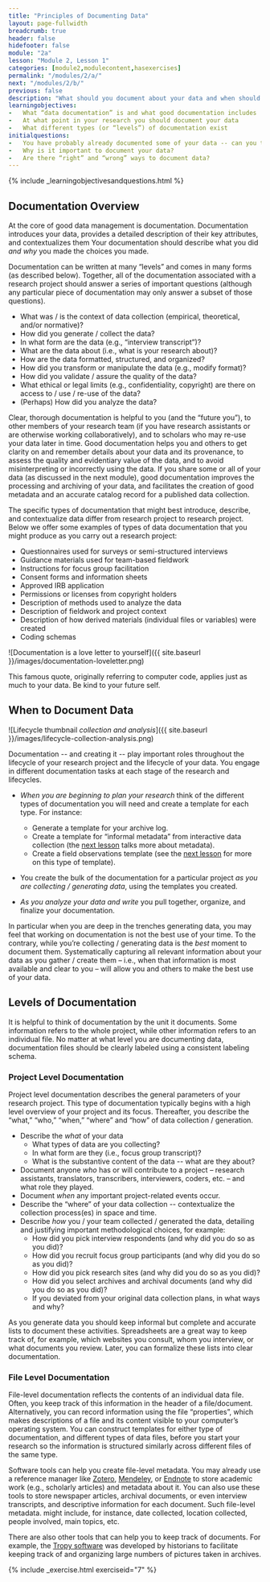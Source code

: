 ```yaml
---
title: "Principles of Documenting Data"
layout: page-fullwidth
breadcrumb: true
header: false
hidefooter: false
module: "2a"
lesson: "Module 2, Lesson 1"
categories: [module2,modulecontent,hasexercises]
permalink: "/modules/2/a/"
next: "/modules/2/b/"
previous: false
description: "What should you document about your data and when should you do so?"
learningobjectives:
-   What “data documentation” is and what good documentation includes
-   At what point in your research you should document your data
-   What different types (or “levels”) of documentation exist  
initialquestions:
-   You have probably already documented some of your data -- can you think of some ways you did so? Were you thinking of those tasks as “documenting” your data?
-   Why is it important to document your data?
-   Are there “right” and “wrong” ways to document data?
---
```

{% include _learningobjectivesandquestions.html %}


## Documentation Overview

At the core of good data management is documentation. Documentation introduces your data, provides a detailed description of their key attributes, and contextualizes them Your documentation should describe what you did *and why* you made the choices you made.

Documentation can be written at many “levels” and comes in many forms (as described below). Together, all of the documentation associated with a research project should answer a series of important questions (although any particular piece of documentation may only answer a subset of those questions).

-	What was / is the context of data collection (empirical, theoretical, and/or normative)?
-	How did you generate / collect the data?
-	In what form are the data (e.g., “interview transcript”)?
-	What are the data about (i.e., what is your research about)?
-	How are the data formatted, structured, and organized?
-	How did you transform or manipulate the data (e.g., modify format)?
-	How did you validate / assure the quality of the data?
-	What ethical or legal limits (e.g., confidentiality, copyright) are there on access to / use / re-use of the data?
-	(Perhaps) How did you analyze the data?

Clear, thorough documentation is helpful to you (and the “future you”), to other members of your research team (if you have research assistants or are otherwise working collaboratively), and to scholars who may re-use your data later in time. Good documentation helps you and others to get clarity on and remember details about your data and its provenance, to assess the quality and evidentiary value of the data, and to avoid misinterpreting or incorrectly using the data. If you share some or all of your data (as discussed in the next module), good documentation improves the processing and archiving of your data, and facilitates the creation of good metadata and an accurate catalog record for a published data collection.

The specific types of documentation that might best introduce, describe, and contextualize data differ from research project to research project. Below we offer some examples of types of data documentation that you might produce as you carry out a research project:

-	Questionnaires used for surveys or semi-structured interviews
-	Guidance materials used for team-based fieldwork
-	Instructions for focus group facilitation
-	Consent forms and information sheets
-	Approved IRB application
-	Permissions or licenses from copyright holders
-	Description of methods used to analyze the data
-	Description of fieldwork and project context
-	Description of how derived materials (individual files or variables) were created
-	Coding schemas

![Documentation is a love letter to yourself]({{ site.baseurl }}/images/documentation-loveletter.png)

This famous quote, originally referring to computer code, applies just as much to your data. Be kind to your future self.

## When to Document Data

![Lifecycle thumbnail *collection and analysis*]({{ site.baseurl }}/images/lifecycle-collection-analysis.png)

Documentation -- and creating it -- play important roles throughout the lifecycle of your research project and the lifecycle of your data. You engage in different documentation tasks at each stage of the research and lifecycles.

-	*When you are beginning to plan your research* think of the different types of documentation you will need and create a template for each type. For instance:
    -	Generate a template for your archive log.
    -   Create a template for “informal metadata” from interactive data collection (the [next lesson](https://managing-qualitative-data.org/modules/2/b/) talks more about metadata).
    -   Create a field observations template (see the [next lesson](https://managing-qualitative-data.org/modules/2/b) for more on this type of template).

-	You create the bulk of the documentation for a particular project *as you are collecting / generating data*, using the templates you created.

-	*As you analyze your data and write* you pull together, organize, and finalize your documentation.

In particular when you are deep in the trenches generating data, you may feel that working on documentation is not the best use of your time. To the contrary, while you’re collecting / generating data is the *best*
moment to document them. Systematically capturing all relevant information about your data as you gather / create them – i.e., when that information is most available and clear to you – will allow you and others to make the best use of your data.


## Levels of Documentation

It is helpful to think of documentation by the unit it documents. Some information refers to the whole project, while other information refers to an individual file. No matter at what level you are documenting data, documentation files should be clearly labeled using a consistent labeling schema.


### Project Level Documentation

Project level documentation describes the general parameters of your research project. This type of documentation typically begins with a high level overview of your project and its focus. Thereafter, you describe the “what,” “who,” “when,” “where” and “how” of data collection
/ generation.

-	Describe the *what* of your data
    -	What types of data are you collecting?
    -	In what form are they (i.e., focus group transcript)?
    -	What is the substantive content of the data -- what are they about?
-	Document anyone *who* has or will contribute to a project – research assistants, translators, transcribers, interviewers, coders, etc. – and what role they played.
-	Document *when* any important project-related events occur.
-	Describe the “where” of your data collection -- contextualize the collection process(es) in space and time.
-	Describe *how* you / your team collected / generated the data, detailing and justifying important methodological choices, for example:
    -	How did you pick interview respondents (and why did you do so as you did)?  
    -	How did you recruit focus group participants (and why did you do so as you did)?
    -	How did you pick research sites (and why did you do so as you did)?
    -	How did you select archives and archival documents (and why did you do so as you did)?
    -	If you deviated from your original data collection plans, in what ways and why?

As you generate data you should keep informal but complete and accurate lists to document these activities. Spreadsheets are a great way to keep track of, for example, which websites you consult, whom you interview, or what documents you review. Later, you can formalize these lists into clear documentation.

### File Level Documentation

File-level documentation reflects the contents of an individual data file. Often, you keep track of this information in the header of a file/document. Alternatively, you can record information using the file
“properties”, which makes descriptions of a file and its content visible to your computer’s operating system. You can construct templates for either type of documentation, and different types of data files, before you start your research so the information is structured similarly across different files of the same type.

Software tools can help you create file-level metadata. You may already use a reference manager like [Zotero](https://zotero.org), [Mendeley](https://mendeley.com), or [Endnote](https://endnote.com) to store academic work (e.g., scholarly articles) and metadata about it. You can also use these tools to store newspaper articles, archival documents, or even interview transcripts, and descriptive information for each document. Such file-level metadata. might include, for instance, date collected, location collected, people involved, main topics, etc.

There are also other tools that can help you to keep track of documents. For example, the [Tropy software](http://tropy.org) was developed by historians to facilitate keeping track of and organizing large numbers of pictures taken in archives.

{% include _exercise.html exerciseid="7" %}
